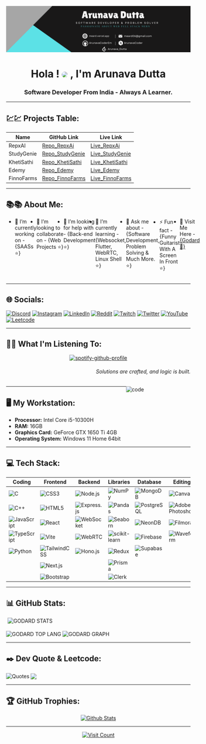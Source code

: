 <img src="./meard.vercel.app.png" alt="GithubBannerGodArd">
<h1 align="center" text="red" >Hola ! <img src="https://i.giphy.com/media/v1.Y2lkPTc5MGI3NjExc2F2ZXcycGZ3bTNnajhxbzZ1MXFsNnk1cDllemo3bjI1bXc3MG9vOSZlcD12MV9pbnRlcm5hbF9naWZfYnlfaWQmY3Q9Zw/jsqEpvJ5Qb6Ml6zM0k/giphy.gif" width="30" style="border-radius: 50%;" > , I'm Arunava Dutta</h1>
<h3 align="center">Software Developer From India - Always A Learner.</h3>

---

## 💹💹 Projects Table:

| Name              | GitHub Link                                                     | Live Link                                                 |
|-------------------|-----------------------------------------------------------------|-----------------------------------------------------------|
| RepxAI            | [Repo_RepxAi](https://github.com/Rep-X-AI/repx-ai)              | [Live_RepxAi](https://repxai.vercel.app/)                 |
| StudyGenie        | [Repo_StudyGenie](https://github.com/CodeFusers/frontend)       | [Live_StudyGenie](https://studygenie-cf.vercel.app/)      |
| KhetiSathi        | [Repo_KhetiSathi](https://github.com/SIH-CodeFusers/AIgro)      | [Live_KhetiSathi](https://khetisathi-4286.pages.dev/)     |
| Edemy             | [Repo_Edemy](https://github.com/eDemy-SIH/Deployed-Website)     | [Live_Edemy](https://edvance-32175.vercel.app/index.html) |
| FinnoFarms        | [Repo_FinnoFarms](https://github.com/Finno-Farms/FinnoFarms)    | [Live_FinnoFarms](https://finnofarms.in/)                 |

---

## 📚📚 About Me:

  <ul style="display:flex;">
    <li>🔭 I’m currently working on - {SAASs ⭐}</li>
    <li>👯 I’m looking to collaborate on - {Web Projects ⭐}</li>
    <li>🤝 I’m looking for help with - {Back-end Development ⭐}</li>
    <li>🌱 I’m currently learning - {Websocket, Flutter, WebRTC, Linux Shell ⭐}</li>
    <li>💬 Ask me about - {Software Development, Problem Solving & Much More. ⭐}</li>
    <li>⚡ Fun fact - {Funny Guitarist With A Screen In Front ⭐}</p>
    <li>🫠 Visit Me Here - <a href="https://meard.vercel.app/" target="_blank">{Godard 🫠}</a></li> 
 </ul>

---

## 🌐 Socials:
[![Discord](https://img.shields.io/badge/Discord-%237289DA.svg?logo=discord&logoColor=white)](https://discord.gg/https://discord.gg/39uaVFMgEH) [![Instagram](https://img.shields.io/badge/Instagram-E4405F?logo=instagram&logoColor=white&style=flat-square)](https://www.instagram.com/goduttaem/) [![LinkedIn](https://img.shields.io/badge/LinkedIn-%230077B5.svg?logo=linkedin&logoColor=white)](https://www.linkedin.com/in/godutta/) [![Reddit](https://img.shields.io/badge/Reddit-%23FF4500.svg?logo=Reddit&logoColor=white)](https://reddit.com/user/God_Ard) [![Twitch](https://img.shields.io/badge/Twitch-%239146FF.svg?logo=Twitch&logoColor=white)](https://twitch.tv/Realgodard04) [![Twitter](https://img.shields.io/badge/Twitter-%231DA1F2.svg?logo=Twitter&logoColor=white)](https://twitter.com/@GoDutta) [![YouTube](https://img.shields.io/badge/YouTube-%23FF0000.svg?logo=YouTube&logoColor=white)](https://youtube.com/@godardEM) [![Leetcode](https://img.shields.io/badge/Leetcode-FCC624.svg?logo=Leetcode&logoColor=white)](https://leetcode.com/Arunava_Dutta/)

---

## 🎷🎶 What I'm Listening To:

<div align=center>
  
[![spotify-github-profile](https://spotify-github-profile.kittinanx.com/api/view?uid=31o4vbk6nga4rdunsmpz5gsazppa&cover_image=true&theme=novatorem&show_offline=true&background_color=121212&interchange=true&barcover=true)](https://github.com/kittinan/spotify-github-profile)

</div>

<h6 align="right" margin="50">Solutions are crafted, and logic is built.</h6>

<image align="right" padd  src="https://i.giphy.com/media/v1.Y2lkPTc5MGI3NjExZDNkY2Q4MDlrNWgybnJyYjExNnB4NjJvNnUyZGd5ZW96OGFrdTFtayZlcD12MV9pbnRlcm5hbF9naWZfYnlfaWQmY3Q9Zw/qgQUggAC3Pfv687qPC/giphy.gif"  width="35%" alt="code">
  
---

## 🖥️ My Workstation:
- **Processor:** Intel Core i5-10300H
- **RAM:** 16GB
- **Graphics Card:** GeForce GTX 1650 Ti 4GB
- **Operating System:** Windows 11 Home 64bit
  
---

## 💻 Tech Stack:
| Coding | Frontend | Backend | Libraries | Database | Editing | Deployment |
|-----------------------|----------------|---------------|-----------------|----------------|---------------|-------------------|
| ![C](https://img.shields.io/badge/c-%2300599C.svg?style=for-the-badge&logo=c&logoColor=white) | ![CSS3](https://img.shields.io/badge/css3-%231572B6.svg?style=for-the-badge&logo=css3&logoColor=white) | ![Node.js](https://img.shields.io/badge/node.js-43853D?style=for-the-badge&logo=node.js&logoColor=white) | ![NumPy](https://img.shields.io/badge/numpy-%23013243.svg?style=for-the-badge&logo=numpy&logoColor=white) | ![MongoDB](https://img.shields.io/badge/MongoDB-%234ea94b.svg?style=for-the-badge&logo=mongodb&logoColor=white) | ![Canva](https://img.shields.io/badge/Canva-%2300C4CC.svg?style=for-the-badge&logo=Canva&logoColor=white) | ![Netlify](https://img.shields.io/badge/netlify-%23000000.svg?style=for-the-badge&logo=netlify&logoColor=#00C7B7) |
| ![C++](https://img.shields.io/badge/c++-%2300599C.svg?style=for-the-badge&logo=c%2B%2B&logoColor=white) | ![HTML5](https://img.shields.io/badge/html5-%23E34F26.svg?style=for-the-badge&logo=html5&logoColor=white) | ![Express.js](https://img.shields.io/badge/express.js-%23404d59.svg?style=for-the-badge) | ![Pandas](https://img.shields.io/badge/pandas-%23150458.svg?style=for-the-badge&logo=pandas&logoColor=white) | ![PostgreSQL](https://img.shields.io/badge/PostgreSQL-%23336791.svg?style=for-the-badge&logo=postgresql&logoColor=white) | ![Adobe Photoshop](https://img.shields.io/badge/adobephotoshop-%2331A8FF.svg?style=for-the-badge&logo=adobephotoshop&logoColor=white) | ![Vercel](https://img.shields.io/badge/vercel-%23000000.svg?style=for-the-badge&logo=vercel&logoColor=white) |
| ![JavaScript](https://img.shields.io/badge/javascript-%23323330.svg?style=for-the-badge&logo=javascript&logoColor=%23F7DF1E) | ![React](https://img.shields.io/badge/react-%2320232a.svg?style=for-the-badge&logo=react&logoColor=%2361DAFB) | ![WebSocket](https://img.shields.io/badge/websocket-%230080FF.svg?style=for-the-badge&logo=websocket) | ![Seaborn](https://img.shields.io/badge/seaborn-%23007ACC.svg?style=for-the-badge&logo=seaborn&logoColor=white) | ![NeonDB](https://img.shields.io/badge/Neon-%2302a3e6.svg?style=for-the-badge&logo=neon&logoColor=white) | ![Filmora](https://img.shields.io/badge/Filmora-%23007bff.svg?style=for-the-badge) | ![Render](https://img.shields.io/badge/Render-%236f42c1.svg?style=for-the-badge) |
| ![TypeScript](https://img.shields.io/badge/typescript-%23007ACC.svg?style=for-the-badge&logo=typescript&logoColor=white) | ![Vite](https://img.shields.io/badge/Vite-%236f42c1.svg?style=for-the-badge) | ![WebRTC](https://img.shields.io/badge/WebRTC-%23007bff.svg?style=for-the-badge) | ![scikit-learn](https://img.shields.io/badge/scikit_learn-%23F7931E.svg?style=for-the-badge&logo=scikit-learn&logoColor=white) | ![Firebase](https://img.shields.io/badge/firebase-ffca28?style=for-the-badge&logo=firebase&logoColor=red) | ![Waveform](https://img.shields.io/badge/Waveform-%236c757d.svg?style=for-the-badge) | ![Cloudflare](https://img.shields.io/badge/Cloudflare-%23F38020.svg?style=for-the-badge) |
| ![Python](https://img.shields.io/badge/python-3670A0?style=for-the-badge&logo=python&logoColor=ffdd54) | ![TailwindCSS](https://img.shields.io/badge/tailwindcss-%2338B2AC.svg?style=for-the-badge&logo=tailwind-css&logoColor=white) | ![Hono.js](https://img.shields.io/badge/hono.js-%23F38020.svg?style=for-the-badge&logo=javascript&logoColor=%23F7DF1E) | ![Redux](https://img.shields.io/badge/Redux-%23593d88.svg?style=for-the-badge) | ![Supabase](https://img.shields.io/badge/Supabase-4CAF50?style=for-the-badge&logo=convex&logoColor=white) | | |
| | ![Next.js](https://img.shields.io/badge/Next.js-%23000000.svg?style=for-the-badge&logo=next.js&logoColor=white) | | ![Prisma](https://img.shields.io/badge/Prisma-%231e3a8a.svg?style=for-the-badge&logo=prisma&logoColor=white) | |
| | ![Bootstrap](https://img.shields.io/badge/Bootstrap-%23563D7C.svg?style=for-the-badge&logo=bootstrap&logoColor=white) | | ![Clerk](https://img.shields.io/badge/Clerk-%232C3E50.svg?style=for-the-badge&logo=clerk&logoColor=white) | | | |


---

## 📊 GitHub Stats:
<div>
  <img align="center" src="" width="51%" />
  <img align="center" src="https://github-readme-stats.vercel.app/api?username=ArunavaCoderEm&layout=compact&show_icons=true&theme=react" alt="GODARD STATS" width="48%" />
</div>
<br />
<div>
  <img align="center" src="https://github-readme-stats.vercel.app/api/top-langs?username=arunavacoderem&locale=en&hide_title=false&layout=compact&card_width=400&langs_count=10&theme=react&hide_border=false&hide_progress=true" alt="GODARD TOP LANG" width="39%" />
  <img align="center" src="https://github-readme-activity-graph.vercel.app/graph?username=ArunavaCoderEm&theme=merko" alt="GODARD GRAPH" width="60%" />
</div>

---

## ✒️ Dev Quote & Leetcode:
<div>
  <img align="center" src="https://quotes-github-readme.vercel.app/api?type=horizontal&theme=nord" alt="Quotes" height="100%" width="48%" />
  <img align="center" src="https://leetcard.jacoblin.cool/Arunava_Dutta?theme=nord&font=raleway&radius=10" width="51%"/>
</div>

---
  
## 🏆 GitHub Trophies:
<div align="middle">
  <a href="https://github-profile-trophy.vercel.app">
    <img src="https://github-profile-trophy.vercel.app/?username=ArunavaCoderEm&theme=nord&no-frame=false&no-bg=false&margin-w=4" alt="Github Stats">
  </a>
</div>

---

<div align="middle">
  <a href="https://visitcount.itsvg.in">
    <img src="https://komarev.com/ghpvc/?username=ArunavaCoderEm&color=blueviolet&style=for-the-badge&label=God+Views&abbreviated=true" alt="Visit Count">
  </a>
</div>

